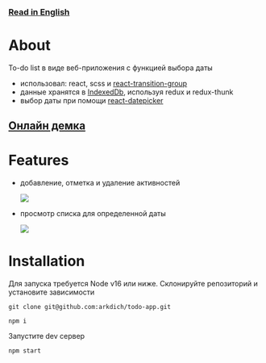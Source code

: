 ### [Read in English](/READNE.en.md)

# About

To-do list в виде веб-приложения с функцией выбора даты

- использовал: react, scss и [react-transition-group](https://github.com/reactjs/react-transition-group)
- данные хранятся в [IndexedDb](https://github.com/dexie/Dexie.js), используя redux и redux-thunk
- выбор даты при помощи [react-datepicker](https://github.com/Hacker0x01/react-datepicker)

## [Онлайн демка](https://arkdich.github.io/todo-app/)

# Features

- добавление, отметка и удаление активностей

  ![](https://i.imgur.com/6zRexvW.gif)

- просмотр списка для определенной даты

  ![](https://i.imgur.com/oCfy2gw.gif)

# Installation

Для запуска требуется Node v16 или ниже. Склонируйте репозиторий и установите зависимости

```
git clone git@github.com:arkdich/todo-app.git
```

```
npm i
```

Запустите dev сервер

```
npm start
```
